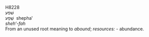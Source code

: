 <body>
  <p>H8228<br>  שׁפע  <br> שֶׁפַע  ‎  shepha‛  <br><i>sheh‘-fah </i><br>From an unused root meaning to <i>abound</i>; <i>resources: - </i>abundance.<br></p>
 </body>